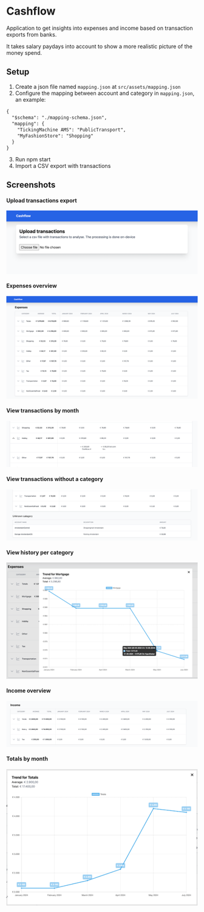 # Cashflow

Application to get insights into expenses and income based on transaction exports from banks.

It takes salary paydays into account to show a more realistic picture of the money spend.

## Setup
1. Create a json file named `mapping.json` at `src/assets/mapping.json`
2. Configure the mapping between account and category in `mapping.json`, an example:
```
{
  "$schema": "./mapping-schema.json",
  "mapping": {
    "TickingMachine AMS": "PublicTransport",
    "MyFashionStore": "Shopping"
  }
}
```
3. Run npm start
4. Import a CSV export with transactions

## Screenshots

#### Upload transactions export
![Transactions upload](./docs/import.png)

#### Expenses overview
![Expenses Overview](./docs/expenses_overview.png)

#### View transactions by month
![Category details](./docs/category_details.png)

#### View transactions without a category
![Unknown category](./docs/unknown_category.png)

#### View history per category
![Track history expenses](./docs/track_history_expenses.png)

#### Income overview
![Income overview](./docs/income.png)

#### Totals by month
![Totals](./docs/totals.png)
